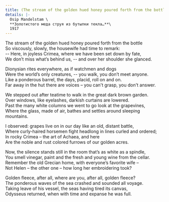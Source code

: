 ```yaml
---
title: (The stream of the golden hued honey poured forth from the bottle...)
details: |-
  Osip Mandelstam \
  **Золотистого меда струя из бутылки текла…**\
  1917
---
```

The stream of the golden hued honey poured forth from the bottle\
So viscously, slowly, the housewife had time to remark:\
-- Here, in joyless Crimea, where we have been set down by fate,\
We don’t miss what’s behind us, -- and over her shoulder she glanced.

Dionysian rites everywhere, as if watchmen and dogs\
Were the world’s only creatures, -- you walk, you don’t meet anyone.\
Like a ponderous barrel, the days, placid, roll on and on.\
Far away in the hut there are voices – you can't grasp, you don't answer.

We stepped out after teatime to walk in the great dark brown garden.\
Over windows, like eyelashes, darkish curtains are lowered.\
Past the many white columns we went to go look at the grapevines,\
Where the glass, made of air, bathes and settles around sleeping mountains.

I observed: grapes live on in our day like an old, distant battle,\
Where curly-haired horsemen fight headlong in lines curled and ordered;\
In rocky Crimea – the art of Achaea, and here\
Are the noble and rust colored furrows of our golden acres.

Now, the silence stands still in the room that’s as white as a spindle,\
You smell vinegar, paint and the fresh and young wine from the cellar.\
Remember the old Grecian home, with everyone’s favorite wife – \
Not Helen – the other one – how long her embroidering took?

Golden fleece, after all, where are you, after all, golden fleece?\
The ponderous waves of the sea crashed and sounded all voyage.\
Taking leave of his vessel, the seas having tired its canvas, \
Odysseus returned, when with time and expanse he was full.
